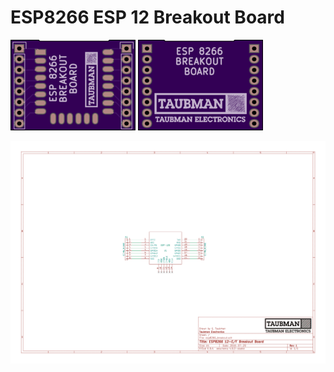 # ESP8266 ESP 12 Breakout Board
![Front](https://raw.githubusercontent.com/gtaubman/clock2/master/boards/esp8266_breakout/images/front.png)
![Back](https://raw.githubusercontent.com/gtaubman/clock2/master/boards/esp8266_breakout/images/back.png)


![Schematic](https://raw.githubusercontent.com/gtaubman/clock2/master/boards/esp8266_breakout/images/schematic.png)
